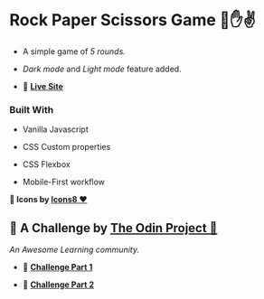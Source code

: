 # Rock Paper Scissors Game :punch::hand::v:

- A simple game of *5 rounds.*

- *Dark mode* and *Light mode* feature added. 

- :rocket: **[Live Site](https://smita-14.github.io/rock-paper-scissor-game/)**


### Built With

- Vanilla Javascript

- CSS Custom properties

- CSS Flexbox

- Mobile-First workflow

**:sunflower: Icons by [Icons8 :heart:](https://icons8.com/)**


## :cherry_blossom: A Challenge by [The Odin Project :purple_heart:](https://www.theodinproject.com)

*An Awesome Learning community.*

- :cactus: **[Challenge Part 1](https://www.theodinproject.com/lessons/foundations-rock-paper-scissors)**

- :cactus: **[Challenge Part 2](https://www.theodinproject.com/lessons/foundations-revisiting-rock-paper-scissors)**
